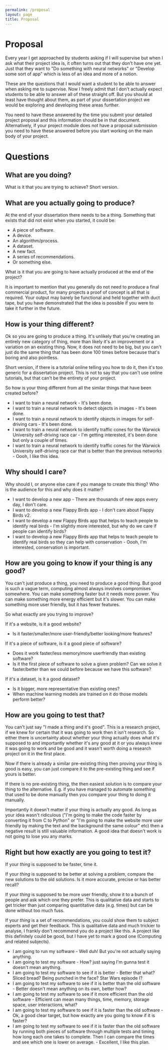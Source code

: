 ```yaml
---
permalink: /proposal
layout: page
title: Proposal
---
```


# Proposal

Every year I get approached by students asking if I will supervise but when I
ask what their project idea is, it often turns out that they don't have one yet.
Just that they want to "Do something with neural networks" or "Develop some
sort of app" which is less of an idea and more of a notion.

These are the questions that I would want a student to be able to answer when
asking me to supervise. Now I freely admit that I don't actually expect students
to be able to answer all of these straight off. But you should at least have
thought about them, as part of your dissertation project we would be exploring
and developing these areas further.

You need to have these answered by the time you submit your detailed project
proposal and this information should be in that document. Alternatively, if your
project module does not have a proposal submission you need to have these
answered before you start working on the main body of your project.


# Questions

## What are you doing?

What is it that you are trying to achieve? Short version.


## What are you actually going to produce?

At the end of your dissertation there needs to be a thing. Something that exists
that did not exist when you started, it could be:

- A piece of software.
- A device.
- An algorithm/process.
- A dataset.
- A new fact.
- A series of recommendations.
- Or something else.

What is it that you are going to have actually produced at the end of the project?

It is important to mention that you generally do not need to produce a final
commercial product, for many projects a proof of concept is all that is required.
Your output may barely be functional and held together with duct tape, but you
have demonstrated that the idea is possible if you were to take it further in the
future.


## How is your thing different?

Ok so you are going to produce a thing. 
It's unlikely that you're creating an entirely new category of thing, more than likely it's an improvement or a variation on an existing thing. 
Now, it does not need to be big, but you can't just do the same thing that has been done 100 times before because that's boring and also pointless.

Short version, if there is a tutorial online telling you how to do it, then it's too
generic for a dissertation project. This is not to say that you can't use online
tutorials, but that can't be the entirety of your project.

So how is your thing different from all the similar things that have been created
before?

- I want to train a neural network - It's been done.
- I want to train a neural network to detect objects in images - It's been done.
- I want to train a neural network to identify objects in images for self-driving cars - It's been done.
- I want to train a neural network to identify traffic cones for the Warwick University self-driving race car - I'm getting interested, it's been done but only a couple of times.
- I want to train a neural network to identify traffic cones for the Warwick University self-driving race car that is better than the previous networks - Oooh, I like this idea.
  
## Why should I care?

Why should I, or anyone else care if you manage to create this thing? Who is
the audience for this and why does it matter?

- I want to develop a new app - There are thousands of new apps every day, I don't care.
- I want to develop a new Flappy Birds app - I don't care about Flappy Birds v2.
- I want to develop a new Flappy Birds app that helps to teach people to identify real birds - I'm slightly more interested, but why do we care if people can identify birds?
- I want to develop a new Flappy Birds app that helps to teach people to identify real birds so they can help with conservation - Oooh, I'm interested, conservation is important.
  

## How are you going to know if your thing is any good?
You can't just produce a thing, you need to produce a good thing. 
But good is such a vague term, computing almost always involves compromises somewhere.
You can make something faster but it needs more power. You can make something
more energy efficient but it's slower. You can make something more user friendly,
but it has fewer features.

So what exactly are you trying to improve?

If it's a website, is it a good website?

- Is it faster/smaller/more user-friendly/better looking/more features?


If it's a piece of software, is it a good piece of software?

- Does it work faster/less memory/more userfriendly than existing software?
- Is it the first piece of software to solve a given problem? Can we solve it faster/better than we could before because we have this software?


If it's a dataset, is it a good dataset?

- Is it bigger, more representative than existing ones?
- When machine learning models are trained on it do those models perform better?


## How are you going to test that?

You can't just say "I made a thing and it's good". This is a research project, if
we knew for certain that it was going to work then it isn't research. So either
there is uncertainty about whether your thing actually does what it's supposed
to and importantly whether it's any good at it or you always knew it was going
to work and be good and it wasn't worth doing a research project on it in the
first place.

Now if there is already a similar pre-existing thing then proving your thing is
good is easy, you can just compare it to the pre-existing thing and see if yours is
better.

If there is no pre-existing thing, the then easiest solution is to compare your
thing to the alternative. E.g. if you have managed to automate something that
used to be done manually then you compare your thing to doing it manually.

Importantly it doesn't matter if your thing is actually any good. As long as your
idea wasn't ridiculous ("I'm going to make the code faster by converting it from
C to Python" or "I'm going to make the website more user friendly by making
the text and the background the same colour" etc) then a negative result is still
valuable information. A good idea that doesn't work is not going to lose you
any marks.


## Right but how exactly are you going to test it?

If your *thing* is supposed to be faster, time it.

If your *thing* is supposed to be better at solving a problem, compare the new
solutions to the old solutions. Is it more accurate, precise or has better recall?

If your *thing* is supposed to be more user friendly, show it to a bunch of people
and ask which one they prefer. This is qualitative data and starts to get tricker
than just comparing quantitative data (e.g. times) but can be done without too
much fuss.

If your *thing* is a set of recommendations, you could show them to subject
experts and get their feedback. This is qualitative data and much trickier to
analyse, I frankly don't recommend you do a project like this. A project like
this definitely could be good, but I have yet to mark a good one (Computing
and related subjects).

- I am going to run my software - Well duh! But you're not actually saying anything.
- I am going to test my software - How? just saying I'm gunna test it doesn't mean anything.
- I am going to test my software to see if it is better - Better that what? Sliced bread? Being punched in the face? Star Wars episode I?
- I am going to test my software to see if it is better than the old software - Better doesn't mean anything on its own, better how?
- I am going to test my software to see if it more efficient than the old software - Efficient can mean many things, time, memory, storage space, user interactions, what?
- I am going to test my software to see if it is faster than the old software - Ok, a good clear target, but how exactly are you going to know if it is faster?
- I am going to test my software to see if it is faster than the old software by running both pieces of software through
multiple tests and timing how long each one takes to complete. Then I can compare the times and see which one is lower on average. - Excellent, I like this plan.
